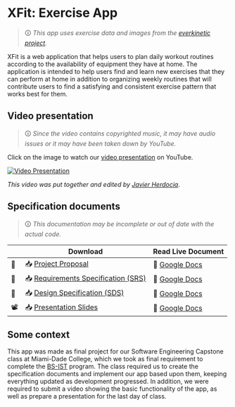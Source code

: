 # XFit: Exercise App

> 🛈 _This app uses exercise data and images from the [everkinetic project][everkinetic]._

XFit is a web application that helps users to plan daily workout routines according to the availability of equipment they have at home. The application is intended to help users find and learn new exercises that they can perform at home in addition to organizing weekly routines that will contribute users to find a satisfying and consistent exercise pattern that works best for them.

## Video presentation

> 🛈 _Since the video contains copyrighted music, it may have audio issues or it may have been taken down by YouTube._

Click on the image to watch our [video presentation][video] on YouTube.

[![Video Presentation](doc/image/search-exercise-text.gif)](https://www.youtube.com/watch?v=DOjRybasZpA)

_This video was put together and edited by [Javier Herdocia]_.

## Specification documents

> 🛈 _This documentation may be incomplete or out of date with the actual code._

|                  | Download                                             | Read Live Document                      |
| ---------------- | ---------------------------------------------------- | --------------------------------------- |
| :green_book:     | :inbox_tray: [Project Proposal][pp]                  | :page_facing_up: [Google Docs][doc-pp]  |
| :orange_book:    | :inbox_tray: [Requirements Specification (SRS)][srs] | :page_facing_up: [Google Docs][doc-srs] |
| :blue_book:      | :inbox_tray: [Design Specification (SDS)][sds]       | :page_facing_up: [Google Docs][doc-sds] |
| :film_projector: | :inbox_tray: [Presentation Slides][ppt]              | :page_facing_up: [Google Docs][doc-ppt] |

## Some context

This app was made as final project for our Software Engineering Capstone class at Miami-Dade College, which we took as final requirement to complete the [BS-IST] program. The class required us to create the specification documents and implement our app based upon them, keeping everything updated as development progressed. In addition, we were required to submit a video showing the basic functionality of the app, as well as prepare a presentation for the last day of class.

[everkinetic]: https://github.com/everkinetic/data
[doc-pp]: https://docs.google.com/document/d/1JU6bUfAJ3WsWc5rTVp8YEJtbf5AVE04W_odEfbsUdvY/edit?usp=sharing
[doc-sds]: https://docs.google.com/document/d/1-kb4zmWbtf8pp8uU-9Csb3VM_Z2sh3j_4M6zP62ttr0/edit?usp=sharing
[doc-srs]: https://docs.google.com/document/d/11eM89-DOmFLD2qMwNy11iA_x2T58mnSzXNiolyt6MYw/edit?usp=sharing
[doc-ppt]: https://docs.google.com/presentation/d/1uTlKeWuk_Zw0lqMdfq7z5JFDRKisTkQH_XBdZgh5VkE/edit?usp=sharing
[pp]: doc/ProjectProposal/document.docx?raw=true
[sds]: doc/SRS-SoftwareRequirementsSpecification/document.docx?raw=true
[srs]: doc/SDS-SoftwareDesignSpecification.docx?raw=true
[ppt]: doc/Presentation.pptx?raw=true
[video]: https://youtu.be/DOjRybasZp
[bs-ist]: https://www.mdc.edu/softwareengineering/
[reiniel fernandez]: https://github.com/reinielfc
[javier herdocia]: https://github.com/JHerdocia112
[mario orellana]: https://github.com/Avelle1
[gustavo zapata]: https://github.com/gustavoza
